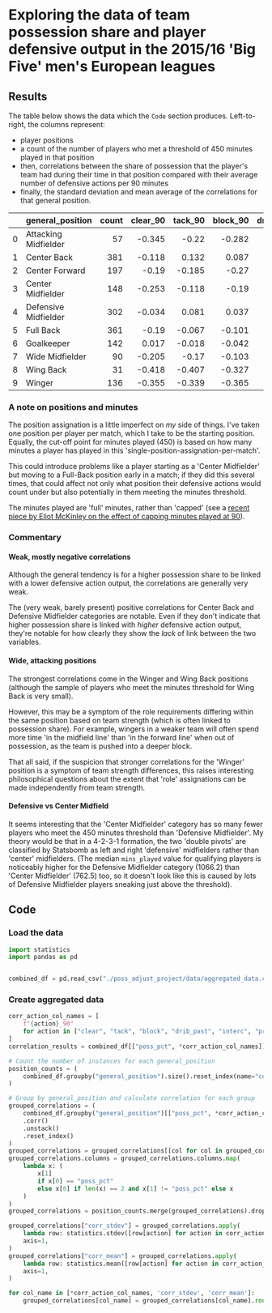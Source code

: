 # Exploring the data of team possession share and player defensive output in the 2015/16 'Big Five' men's European leagues

## Results

The table below shows the data which the `Code` section produces. Left-to-right, the columns represent:

- player positions
- a count of the number of players who met a threshold of 450 minutes played in that position
- then, correlations between the share of possession that the player's team had during their time in that position compared with their average number of defensive actions per 90 minutes
- finally, the standard deviation and mean average of the correlations for that general position.

|     | general_position     | count | clear_90 | tack_90 | block_90 | drib_past_90 | interc_90 | pressure_90 | corr_stdev | corr_mean |
| --: | :------------------- | ----: | -------: | ------: | -------: | -----------: | --------: | ----------: | ---------: | --------: |
|   0 | Attacking Midfielder |    57 |   -0.345 |   -0.22 |   -0.282 |       -0.216 |    -0.296 |      -0.228 |      0.052 |    -0.265 |
|   1 | Center Back          |   381 |   -0.118 |   0.132 |    0.087 |        0.144 |      0.12 |       0.104 |      0.098 |     0.078 |
|   2 | Center Forward       |   197 |    -0.19 |  -0.185 |    -0.27 |       -0.126 |     -0.13 |      -0.214 |      0.054 |    -0.186 |
|   3 | Center Midfielder    |   148 |   -0.253 |  -0.118 |    -0.19 |        -0.09 |    -0.186 |       -0.16 |      0.058 |    -0.166 |
|   4 | Defensive Midfielder |   302 |   -0.034 |   0.081 |    0.037 |        0.099 |     0.054 |       0.032 |      0.046 |     0.045 |
|   5 | Full Back            |   361 |    -0.19 |  -0.067 |   -0.101 |        -0.03 |    -0.071 |      -0.066 |      0.055 |    -0.087 |
|   6 | Goalkeeper           |   142 |    0.017 |  -0.018 |   -0.042 |       -0.223 |     0.004 |       -0.11 |      0.091 |    -0.062 |
|   7 | Wide Midfielder      |    90 |   -0.205 |   -0.17 |   -0.103 |       -0.183 |    -0.203 |       -0.13 |      0.041 |    -0.166 |
|   8 | Wing Back            |    31 |   -0.418 |  -0.407 |   -0.327 |       -0.379 |     -0.38 |      -0.382 |      0.032 |    -0.382 |
|   9 | Winger               |   136 |   -0.355 |  -0.339 |   -0.365 |       -0.297 |    -0.309 |      -0.386 |      0.034 |    -0.342 |

### A note on positions and minutes

The position assignation is a little imperfect on _my_ side of things. I've taken one position per player per match, which I take to be the starting position. Equally, the cut-off point for minutes played (450) is based on how many minutes a player has played in this 'single-position-assignation-per-match'.

This could introduce problems like a player starting as a 'Center Midfielder' but moving to a Full-Back position early in a match; if they did this several times, that could affect not only what position their defensive actions would count under but also potentially in them meeting the minutes threshold.

The minutes played are 'full' minutes, rather than 'capped' (see a [recent piece by Eliot McKinley on the effect of capping minutes played at 90](https://www.americansocceranalysis.com/home/2024/12/8/stoppage-time-matters-how-substitutions-and-using-all-minutes-played-affect-player-statistics)).

### Commentary

#### Weak, mostly negative correlations

Although the general tendency is for a higher possession share to be linked with a lower defensive action output, the correlations are generally very weak.

The (very weak, barely present) positive correlations for Center Back and Defensive Midfielder categories are notable. Even if they don't indicate that higher possession share is linked with _higher_ defensive action output, they're notable for how clearly they show the _lack_ of link between the two variables.

#### Wide, attacking positions

The strongest correlations come in the Winger and Wing Back positions (although the sample of players who meet the minutes threshold for Wing Back is very small).

However, this may be a symptom of the role requirements differing within the same position based on team strength (which is often linked to possession share). For example, wingers in a weaker team will often spend more time 'in the midfield line' than 'in the forward line' when out of possession, as the team is pushed into a deeper block.

That all said, if the suspicion that stronger correlations for the 'Winger' position is a symptom of team strength differences, this raises interesting philosophical questions about the extent that 'role' assignations can be made independently from team strength.

#### Defensive vs Center Midfield

It seems interesting that the 'Center Midfielder' category has so many fewer players who meet the 450 minutes threshold than 'Defensive Midfielder'. My theory would be that in a 4-2-3-1 formation, the two 'double pivots' are classified by Statsbomb as left and right 'defensive' midfielders rather than 'center' midfielders. (The median `mins_played` value for qualifying players is noticeably higher for the Defensive Midfielder category (1066.2) than 'Center Midfielder' (762.5) too, so it doesn't look like this is caused by lots of Defensive Midfielder players sneaking just above the threshold).

## Code

### Load the data

```python
import statistics
import pandas as pd


combined_df = pd.read_csv("./poss_adjust_project/data/aggregated_data.csv")
```

### Create aggregated data

```python
corr_action_col_names = [
    f"{action}_90"
    for action in ["clear", "tack", "block", "drib_past", "interc", "pressure"]
]
correlation_results = combined_df[["poss_pct", *corr_action_col_names]].corr()

# Count the number of instances for each general_position
position_counts = (
    combined_df.groupby("general_position").size().reset_index(name="count")
)

# Group by general_position and calculate correlation for each group
grouped_correlations = (
    combined_df.groupby("general_position")[["poss_pct", *corr_action_col_names]]
    .corr()
    .unstack()
    .reset_index()
)
grouped_correlations = grouped_correlations[[col for col in grouped_correlations.columns if col[0] in ['general_position', 'poss_pct']]]
grouped_correlations.columns = grouped_correlations.columns.map(
    lambda x: (
        x[1]
        if x[0] == "poss_pct"
        else x[0] if len(x) == 2 and x[1] != "poss_pct" else x
    )
)
grouped_correlations = position_counts.merge(grouped_correlations).drop(columns=['poss_pct'])

grouped_correlations["corr_stdev"] = grouped_correlations.apply(
    lambda row: statistics.stdev([row[action] for action in corr_action_col_names]),
    axis=1,
)
grouped_correlations["corr_mean"] = grouped_correlations.apply(
    lambda row: statistics.mean([row[action] for action in corr_action_col_names]),
    axis=1,
)

for col_name in [*corr_action_col_names, 'corr_stdev', 'corr_mean']:
    grouped_correlations[col_name] = grouped_correlations[col_name].round(decimals=3)
```
